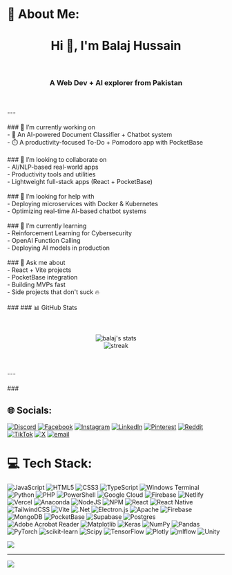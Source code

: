 # 💫 About Me:
<h1 align="center">Hi 👋, I'm Balaj Hussain</h1><br><h3 align="center">A Web Dev + AI explorer from Pakistan</h3><br><br>---<br><br>### 🔭 I’m currently working on<br>- 🧠 An AI-powered Document Classifier + Chatbot system<br>- ⏱️ A productivity-focused To-Do + Pomodoro app with PocketBase<br><br>### 👯 I’m looking to collaborate on<br>- AI/NLP-based real-world apps<br>- Productivity tools and utilities<br>- Lightweight full-stack apps (React + PocketBase)<br><br>### 🤝 I’m looking for help with<br>- Deploying microservices with Docker & Kubernetes<br>- Optimizing real-time AI-based chatbot systems<br><br>### 🌱 I’m currently learning<br>- Reinforcement Learning for Cybersecurity<br>- OpenAI Function Calling<br>- Deploying AI models in production<br><br>### 💬 Ask me about<br>- React + Vite projects<br>- PocketBase integration<br>- Building MVPs fast<br>- Side projects that don't suck 🔥<br><br>### ### 📊 GitHub Stats<br><br><p align="center"><br>  <img src="https://github-readme-stats.vercel.app/api?username=Br7eleven&show_icons=true&theme=tokyonight" alt="balaj's stats" /><br>  <img src="https://github-readme-streak-stats.herokuapp.com/?user=Br7eleven&theme=tokyonight" alt="streak" /><br></p><br><br>---<br><br>### 


## 🌐 Socials:
[![Discord](https://img.shields.io/badge/Discord-%237289DA.svg?logo=discord&logoColor=white)](https://discord.gg/https://discord.gg/f3TEy8dF) [![Facebook](https://img.shields.io/badge/Facebook-%231877F2.svg?logo=Facebook&logoColor=white)](https://facebook.com/balajhussainn) [![Instagram](https://img.shields.io/badge/Instagram-%23E4405F.svg?logo=Instagram&logoColor=white)](https://instagram.com/balajhussainn) [![LinkedIn](https://img.shields.io/badge/LinkedIn-%230077B5.svg?logo=linkedin&logoColor=white)](https://linkedin.com/in/Br7eleven) [![Pinterest](https://img.shields.io/badge/Pinterest-%23E60023.svg?logo=Pinterest&logoColor=white)](https://pinterest.com/Br7eleven) [![Reddit](https://img.shields.io/badge/Reddit-%23FF4500.svg?logo=Reddit&logoColor=white)](https://reddit.com/user/balajhussain1122@gmail.com) [![TikTok](https://img.shields.io/badge/TikTok-%23000000.svg?logo=TikTok&logoColor=white)](https://tiktok.com/@@balajhussainn) [![X](https://img.shields.io/badge/X-black.svg?logo=X&logoColor=white)](https://x.com/BalajHussainn) [![email](https://img.shields.io/badge/Email-D14836?logo=gmail&logoColor=white)](mailto:balajhussain1122@gmail.com) 

# 💻 Tech Stack:
![JavaScript](https://img.shields.io/badge/javascript-%23323330.svg?style=for-the-badge&logo=javascript&logoColor=%23F7DF1E) ![HTML5](https://img.shields.io/badge/html5-%23E34F26.svg?style=for-the-badge&logo=html5&logoColor=white) ![CSS3](https://img.shields.io/badge/css3-%231572B6.svg?style=for-the-badge&logo=css3&logoColor=white) ![TypeScript](https://img.shields.io/badge/typescript-%23007ACC.svg?style=for-the-badge&logo=typescript&logoColor=white) ![Windows Terminal](https://img.shields.io/badge/Windows%20Terminal-%234D4D4D.svg?style=for-the-badge&logo=windows-terminal&logoColor=white) ![Python](https://img.shields.io/badge/python-3670A0?style=for-the-badge&logo=python&logoColor=ffdd54) ![PHP](https://img.shields.io/badge/php-%23777BB4.svg?style=for-the-badge&logo=php&logoColor=white) ![PowerShell](https://img.shields.io/badge/PowerShell-%235391FE.svg?style=for-the-badge&logo=powershell&logoColor=white) ![Google Cloud](https://img.shields.io/badge/GoogleCloud-%234285F4.svg?style=for-the-badge&logo=google-cloud&logoColor=white) ![Firebase](https://img.shields.io/badge/firebase-%23039BE5.svg?style=for-the-badge&logo=firebase) ![Netlify](https://img.shields.io/badge/netlify-%23000000.svg?style=for-the-badge&logo=netlify&logoColor=#00C7B7) ![Vercel](https://img.shields.io/badge/vercel-%23000000.svg?style=for-the-badge&logo=vercel&logoColor=white) ![Anaconda](https://img.shields.io/badge/Anaconda-%2344A833.svg?style=for-the-badge&logo=anaconda&logoColor=white) ![NodeJS](https://img.shields.io/badge/node.js-6DA55F?style=for-the-badge&logo=node.js&logoColor=white) ![NPM](https://img.shields.io/badge/NPM-%23CB3837.svg?style=for-the-badge&logo=npm&logoColor=white) ![React](https://img.shields.io/badge/react-%2320232a.svg?style=for-the-badge&logo=react&logoColor=%2361DAFB) ![React Native](https://img.shields.io/badge/react_native-%2320232a.svg?style=for-the-badge&logo=react&logoColor=%2361DAFB) ![TailwindCSS](https://img.shields.io/badge/tailwindcss-%2338B2AC.svg?style=for-the-badge&logo=tailwind-css&logoColor=white) ![Vite](https://img.shields.io/badge/vite-%23646CFF.svg?style=for-the-badge&logo=vite&logoColor=white) ![.Net](https://img.shields.io/badge/.NET-5C2D91?style=for-the-badge&logo=.net&logoColor=white) ![Electron.js](https://img.shields.io/badge/Electron-191970?style=for-the-badge&logo=Electron&logoColor=white) ![Apache](https://img.shields.io/badge/apache-%23D42029.svg?style=for-the-badge&logo=apache&logoColor=white) ![Firebase](https://img.shields.io/badge/firebase-a08021?style=for-the-badge&logo=firebase&logoColor=ffcd34) ![MongoDB](https://img.shields.io/badge/MongoDB-%234ea94b.svg?style=for-the-badge&logo=mongodb&logoColor=white) ![PocketBase](https://img.shields.io/badge/pocketbase-%23b8dbe4.svg?style=for-the-badge&logo=Pocketbase&logoColor=black) ![Supabase](https://img.shields.io/badge/Supabase-3ECF8E?style=for-the-badge&logo=supabase&logoColor=white) ![Postgres](https://img.shields.io/badge/postgres-%23316192.svg?style=for-the-badge&logo=postgresql&logoColor=white) ![Adobe Acrobat Reader](https://img.shields.io/badge/Adobe%20Acrobat%20Reader-EC1C24.svg?style=for-the-badge&logo=Adobe%20Acrobat%20Reader&logoColor=white) ![Matplotlib](https://img.shields.io/badge/Matplotlib-%23ffffff.svg?style=for-the-badge&logo=Matplotlib&logoColor=black) ![Keras](https://img.shields.io/badge/Keras-%23D00000.svg?style=for-the-badge&logo=Keras&logoColor=white) ![NumPy](https://img.shields.io/badge/numpy-%23013243.svg?style=for-the-badge&logo=numpy&logoColor=white) ![Pandas](https://img.shields.io/badge/pandas-%23150458.svg?style=for-the-badge&logo=pandas&logoColor=white) ![PyTorch](https://img.shields.io/badge/PyTorch-%23EE4C2C.svg?style=for-the-badge&logo=PyTorch&logoColor=white) ![scikit-learn](https://img.shields.io/badge/scikit--learn-%23F7931E.svg?style=for-the-badge&logo=scikit-learn&logoColor=white) ![Scipy](https://img.shields.io/badge/SciPy-%230C55A5.svg?style=for-the-badge&logo=scipy&logoColor=%white) ![TensorFlow](https://img.shields.io/badge/TensorFlow-%23FF6F00.svg?style=for-the-badge&logo=TensorFlow&logoColor=white) ![Plotly](https://img.shields.io/badge/Plotly-%233F4F75.svg?style=for-the-badge&logo=plotly&logoColor=white) ![mlflow](https://img.shields.io/badge/mlflow-%23d9ead3.svg?style=for-the-badge&logo=numpy&logoColor=blue) ![Unity](https://img.shields.io/badge/unity-%23000000.svg?style=for-the-badge&logo=unity&logoColor=white)


![](https://github-readme-stats.vercel.app/api/top-langs/?username=Br7eleven&theme=dark&hide_border=false&include_all_commits=false&count_private=true&layout=compact)

---
[![](https://visitcount.itsvg.in/api?id=Br7eleven&icon=0&color=0)](https://visitcount.itsvg.in)

<!-- Proudly created with GPRM ( https://gprm.itsvg.in ) -->
